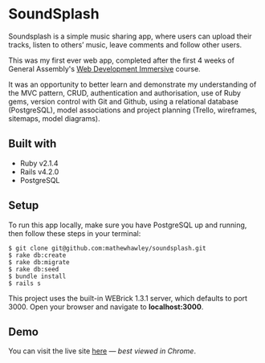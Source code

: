 # SoundSplash

Soundsplash is a simple music sharing app, where users can upload their tracks, listen to others’ music, leave comments and follow other users.

This was my first ever web app, completed after the first 4 weeks of General Assembly's [Web Development Immersive](https://generalassemb.ly/education/web-development-immersive) course.

It was an opportunity to better learn and demonstrate my understanding of the MVC pattern, CRUD, authentication and authorisation, use of Ruby gems, version control with Git and Github, using a relational database (PostgreSQL), model associations and project planning (Trello, wireframes, sitemaps, model diagrams).

## Built with
* Ruby v2.1.4
* Rails v4.2.0
* PostgreSQL

## Setup
To run this app locally, make sure you have PostgreSQL up and running, then follow these steps in your terminal:

```
$ git clone git@github.com:mathewhawley/soundsplash.git
$ rake db:create
$ rake db:migrate
$ rake db:seed
$ bundle install
$ rails s
```
This project uses the built-in WEBrick 1.3.1 server, which defaults to port 3000. Open your browser and navigate to **localhost:3000**.

## Demo
You can visit the live site [here](http://soundsplash.herokuapp.com) — _best viewed in Chrome_.
